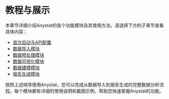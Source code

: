 # 教程与展示

本章节详细介绍Anystat的各个功能模块及其使用方法。请选择下方的子章节查看具体内容：

- [首次启动与API配置](tutorial/startup.md)
- [数据导入模块](tutorial/data-import.md)
- [数据预处理模块](tutorial/data-preprocessing.md)
- [数据可视化模块](tutorial/data-visualization.md)
- [数据建模模块](tutorial/data-modeling.md)
- [报告生成模块](tutorial/report-generation.md)

按照上述顺序使用Anystat，您可以完成从数据导入到报告生成的完整数据分析流程。每个模块都有详细的使用说明和截图示例，帮助您快速掌握Anystat的功能。